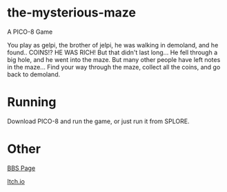# the-mysterious-maze
A PICO-8 Game

You play as gelpi, the brother of jelpi, he was walking in demoland,
and he found.. COINS!? HE WAS RICH! But that didn't last long...
He fell through a big hole, and he went into the maze.
But many other people have left notes in the maze...
Find your way through the maze, collect all the coins,
and go back to demoland.
# Running
Download PICO-8 and run the game, or just run it from SPLORE.
# Other
[BBS Page](https://www.lexaloffle.com/bbs/?tid=48867)

[Itch.io](https://hdfsyu.itch.io/the-mysterious-maze)
